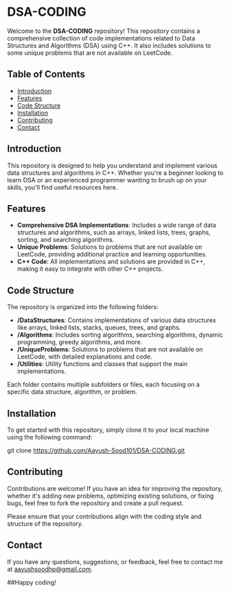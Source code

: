 # DSA-CODING

Welcome to the **DSA-CODING** repository! This repository contains a comprehensive collection of code implementations related to Data Structures and Algorithms (DSA) using C++. It also includes solutions to some unique problems that are not available on LeetCode.

## Table of Contents

- [Introduction](#introduction)
- [Features](#features)
- [Code Structure](#code-structure)
- [Installation](#installation)
- [Contributing](#contributing)
- [Contact](#contact)

## Introduction

This repository is designed to help you understand and implement various data structures and algorithms in C++. Whether you're a beginner looking to learn DSA or an experienced programmer wanting to brush up on your skills, you'll find useful resources here.

## Features

- **Comprehensive DSA Implementations**: Includes a wide range of data structures and algorithms, such as arrays, linked lists, trees, graphs, sorting, and searching algorithms.
- **Unique Problems**: Solutions to problems that are not available on LeetCode, providing additional practice and learning opportunities.
- **C++ Code**: All implementations and solutions are provided in C++, making it easy to integrate with other C++ projects.

## Code Structure

The repository is organized into the following folders:

- **/DataStructures**: Contains implementations of various data structures like arrays, linked lists, stacks, queues, trees, and graphs.
- **/Algorithms**: Includes sorting algorithms, searching algorithms, dynamic programming, greedy algorithms, and more.
- **/UniqueProblems**: Solutions to problems that are not available on LeetCode, with detailed explanations and code.
- **/Utilities**: Utility functions and classes that support the main implementations.

Each folder contains multiple subfolders or files, each focusing on a specific data structure, algorithm, or problem.

## Installation

To get started with this repository, simply clone it to your local machine using the following command:

git clone https://github.com/Aayush-Sood101/DSA-CODING.git

## Contributing

Contributions are welcome! If you have an idea for improving the repository, whether it's adding new problems, optimizing existing solutions, or fixing bugs, feel free to fork the repository and create a pull request.

Please ensure that your contributions align with the coding style and structure of the repository.

## Contact

If you have any questions, suggestions, or feedback, feel free to contact me at aayushsoodhp@gmail.com.

##Happy coding!

